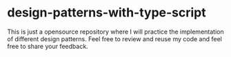 # design-patterns-with-type-script
 This is just a opensource repository where I will practice the implementation of different design patterns. Feel free to review and reuse my code and feel free to share your feedback.
